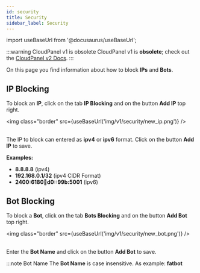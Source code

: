 ```yaml
---
id: security
title: Security
sidebar_label: Security
---
```


import useBaseUrl from '@docusaurus/useBaseUrl';

:::warning CloudPanel v1 is obsolete
CloudPanel v1 is **obsolete**; check out the [CloudPanel v2 Docs](https://www.cloudpanel.io/docs/v2/introduction/).
:::

On this page you find information about how to block **IPs** and **Bots**.

## IP Blocking

To block an **IP**, click on the tab **IP Blocking** and on the button **Add IP** top right.

<img class="border" src={useBaseUrl('img/v1/security/new_ip.png')} /> <br /> <br />

The IP to block can entered as **ipv4** or **ipv6** format. Click on the button **Add IP** to save.
 
**Examples:**

- **8.8.8.8** (ipv4)
- **192.168.0.1/32** (ipv4 CIDR Format)
- **2400:6180:100:d0::99b:5001** (ipv6)
 

## Bot Blocking

To block a **Bot**, click on the tab **Bots Blocking** and on the button **Add Bot** top right.

<img class="border" src={useBaseUrl('img/v1/security/new_bot.png')} /> <br /> <br />

Enter the **Bot Name** and click on the button **Add Bot** to save.

:::note Bot Name
The **Bot Name** is case insensitive. As example: **fatbot** would be the same as **FatBot**.
:::